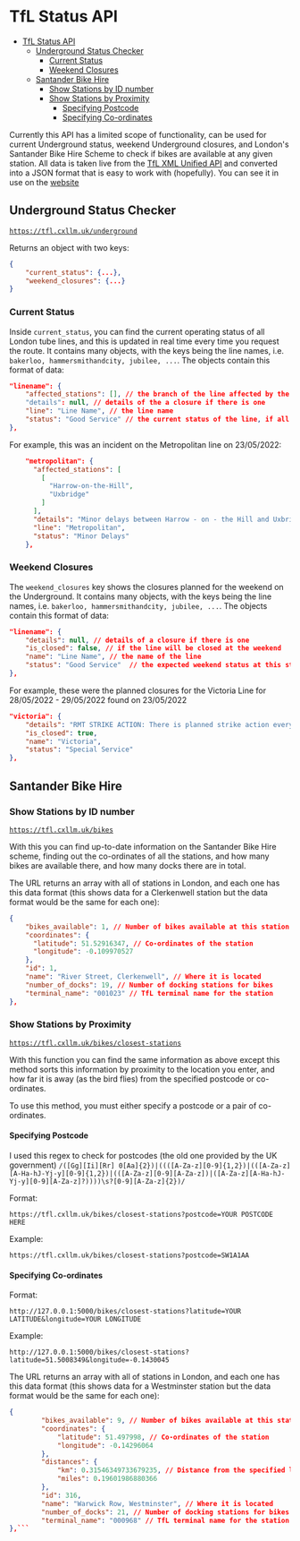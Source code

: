 # TfL Status API

- [TfL Status API](#tfl-status-api)
  - [Underground Status Checker](#underground-status-checker)
    - [Current Status](#current-status)
    - [Weekend Closures](#weekend-closures)
  - [Santander Bike Hire](#santander-bike-hire)
    - [Show Stations by ID number](#show-stations-by-id-number)
    - [Show Stations by Proximity](#show-stations-by-proximity)
      - [Specifying Postcode](#specifying-postcode)
      - [Specifying Co-ordinates](#specifying-co-ordinates)

Currently this API has a limited scope of functionality, can be used for current Underground status, weekend Underground closures, and London's Santander Bike Hire Scheme to check if bikes are available at any given station. All data is taken live from the [TfL XML Unified API](https://tfl.gov.uk/info-for/open-data-users/unified-api) and converted into a JSON format that is easy to work with (hopefully). You can see it in use on the [website](https://tfl.cxllm.co.uk/)

## Underground Status Checker

[`https://tfl.cxllm.uk/underground`](https://tfl.cxllm.uk/underground)

Returns an object with two keys:

```json
{
    "current_status": {...},
    "weekend_closures": {...}
}
```

### Current Status

Inside `current_status`, you can find the current operating status of all London tube lines, and this is updated in real time every time you request the route. It contains many objects, with the keys being the line names, i.e. `bakerloo, hammersmithandcity, jubilee, ...`. The objects contain this format of data:

```json
"linename": {
    "affected_stations": [], // the branch of the line affected by the incident (if there are 3 stations, this represents this branch: station 0 to station 1 via station 2)
    "details": null, // details of the a closure if there is one
    "line": "Line Name", // the line name
    "status": "Good Service" // the current status of the line, if all is operating well this will say "Good Service", and the details and affected_stations won't have values.
},
```

For example, this was an incident on the Metropolitan line on 23/05/2022:

```json
    "metropolitan": {
      "affected_stations": [
        [
          "Harrow-on-the-Hill",
          "Uxbridge"
        ]
      ],
      "details": "Minor delays between Harrow - on - the Hill and Uxbridge due to a customer incident. Good service on the rest of the line.",
      "line": "Metropolitan",
      "status": "Minor Delays"
    },
```

### Weekend Closures

The `weekend_closures` key shows the closures planned for the weekend on the Underground. It contains many objects, with the keys being the line names, i.e. `bakerloo, hammersmithandcity, jubilee, ...`. The objects contain this format of data:

```json
"linename": {
    "details": null, // details of a closure if there is one
    "is_closed": false, // if the line will be closed at the weekend
    "name": "Line Name", // the name of the line
    "status": "Good Service"  // the expected weekend status at this stage
},
```

For example, these were the planned closures for the Victoria Line for 28/05/2022 - 29/05/2022 found on 23/05/2022

```json
"victoria": {
    "details": "RMT STRIKE ACTION: There is planned strike action every Friday and Saturday night between 2030 and 0429 the following morning until Sunday 19 June. Central and Victoria lines could be affected. A good service is expected on the Victoria line (including Night Tube). A regular service is expected on the Central line (at least two trains per hour through central London).  Please check your travel if you are using these lines before 0600 on Saturday or Sundays. All other Tube lines will run their normal daytime services during these strikes, with the last Tubes in central London leaving around 01:00 and starting again at 05:30.",
    "is_closed": true,
    "name": "Victoria",
    "status": "Special Service"
},
```

## Santander Bike Hire

### Show Stations by ID number

[`https://tfl.cxllm.uk/bikes`](https://tfl.cxllm.uk/bikes)

With this you can find up-to-date information on the Santander Bike Hire scheme, finding out the co-ordinates of all the stations, and how many bikes are available there, and how many docks there are in total.

The URL returns an array with all of stations in London, and each one has this data format (this shows data for a Clerkenwell station but the data format would be the same for each one):

```json
{
    "bikes_available": 1, // Number of bikes available at this station
    "coordinates": {
      "latitude": 51.52916347, // Co-ordinates of the station
      "longitude": -0.109970527
    },
    "id": 1,
    "name": "River Street, Clerkenwell", // Where it is located
    "number_of_docks": 19, // Number of docking stations for bikes
    "terminal_name": "001023" // TfL terminal name for the station
},

```

### Show Stations by Proximity

[`https://tfl.cxllm.uk/bikes/closest-stations`](https://tfl.cxllm.uk/bikes/closest-stations)

With this function you can find the same information as above except this method sorts this information by proximity to the location you enter, and how far it is away (as the bird flies) from the specified postcode or co-ordinates.

To use this method, you must either specify a postcode or a pair of co-ordinates.

#### Specifying Postcode

I used this regex to check for postcodes (the old one provided by the UK government) `/([Gg][Ii][Rr] 0[Aa]{2})|((([A-Za-z][0-9]{1,2})|(([A-Za-z][A-Ha-hJ-Yj-y][0-9]{1,2})|(([A-Za-z][0-9][A-Za-z])|([A-Za-z][A-Ha-hJ-Yj-y][0-9][A-Za-z]?))))\s?[0-9][A-Za-z]{2})/`

Format:

```
https://tfl.cxllm.uk/bikes/closest-stations?postcode=YOUR POSTCODE HERE
```

Example:

```
https://tfl.cxllm.uk/bikes/closest-stations?postcode=SW1A1AA
```

#### Specifying Co-ordinates

Format:

```
http://127.0.0.1:5000/bikes/closest-stations?latitude=YOUR LATITUDE&longitude=YOUR LONGITUDE
```

Example:

```
http://127.0.0.1:5000/bikes/closest-stations?latitude=51.5008349&longitude=-0.1430045
```

The URL returns an array with all of stations in London, and each one has this data format (this shows data for a Westminster station but the data format would be the same for each one):

````json
{
        "bikes_available": 9, // Number of bikes available at this station
        "coordinates": {
            "latitude": 51.497998, // Co-ordinates of the station
            "longitude": -0.14296064
        },
        "distances": {
            "km": 0.31546349733679235, // Distance from the specified location
            "miles": 0.19601986880366
        },
        "id": 316,
        "name": "Warwick Row, Westminster", // Where it is located
        "number_of_docks": 21, // Number of docking stations for bikes
        "terminal_name": "000968" // TfL terminal name for the station
},```
````
